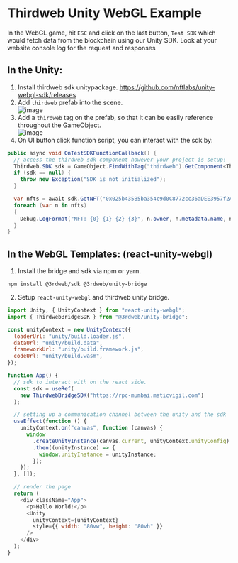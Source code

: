 # Thirdweb Unity WebGL Example

In the WebGL game, hit `ESC` and click on the last button, `Test SDK` which would fetch data from the blockchain using our Unity SDK. Look at your website console log for the request and responses

## In the Unity:
1. Install thirdweb sdk unitypackage. https://github.com/nftlabs/unity-webgl-sdk/releases
2. Add `thirdweb` prefab into the scene. <br/>
![image](https://user-images.githubusercontent.com/2171134/150072027-587fa20d-de18-4059-83da-b22f9e52a282.png)
3. Add a `thirdweb` tag on the prefab, so that it can be easily reference throughout the GameObject. <br/>
![image](https://user-images.githubusercontent.com/2171134/150071935-926c8f43-e6a7-499f-9d2b-a6309b9cc9c8.png)
4. On UI button click function script, you can interact with the sdk by:
```c#
public async void OnTestSDKFunctionCallback() {
  // access the thirdweb sdk component however your project is setup!
  Thirdweb.SDK sdk = GameObject.FindWithTag("thirdweb").GetComponent<Thirdweb.SDK>();
  if (sdk == null) {
    throw new Exception("SDK is not initialized");
  }

  var nfts = await sdk.GetNFT("0x025b435B5ba354c9d0C8772cc36aDEE3957f2A6D").GetAllWithOwner();
  foreach (var n in nfts)
  {
    Debug.LogFormat("NFT: {0} {1} {2} {3}", n.owner, n.metadata.name, n.metadata.description, n.metadata.image);
  }
}
```

## In the WebGL Templates: (react-unity-webgl)
1. Install the bridge and sdk via npm or yarn.
```
npm install @3rdweb/sdk @3rdweb/unity-bridge
```
2. Setup `react-unity-webgl` and thirdweb unity bridge.
```javascript
import Unity, { UnityContext } from "react-unity-webgl";
import { ThirdwebBridgeSDK } from "@3rdweb/unity-bridge";

const unityContext = new UnityContext({
  loaderUrl: "unity/build.loader.js",
  dataUrl: "unity/build.data",
  frameworkUrl: "unity/build.framework.js",
  codeUrl: "unity/build.wasm",
});

function App() {
  // sdk to interact with on the react side.
  const sdk = useRef(
    new ThirdwebBridgeSDK("https://rpc-mumbai.maticvigil.com")
  );

  // setting up a communication channel between the unity and the sdk
  useEffect(function () {
    unityContext.on("canvas", function (canvas) {
      window
        .createUnityInstance(canvas.current, unityContext.unityConfig)
        .then((unityInstance) => {
          window.unityInstance = unityInstance;
        });
    });
  }, []);

  // render the page
  return (
    <div className="App">
      <p>Hello World!</p>
      <Unity
        unityContext={unityContext}
        style={{ width: "80vw", height: "80vh" }}
      />
    </div>
  );
}
```
